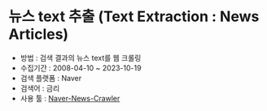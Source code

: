 # 뉴스 text 추출 (Text Extraction : News Articles)
- 방법 : 검색 결과의 뉴스 text를 웹 크롤링 
- 수집기간 : 2008-04-10 ~ 2023-10-19
- 검색 플랫폼 : Naver
- 검색어 : 금리
- 사용 툴 : [Naver-News-Crawler](https://github.com/Kain7f1/Naver-News-Crawler)